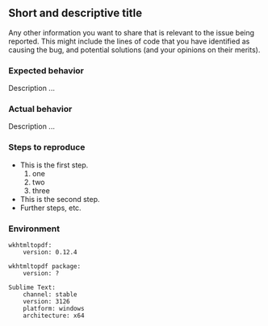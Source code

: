 ## Short and descriptive title

Any other information you want to share that is relevant to the issue being reported.
This might include the lines of code that you have identified as causing the bug,
and potential solutions (and your opinions on their merits).

### Expected behavior

Description ...

### Actual behavior

Description ...

### Steps to reproduce

* This is the first step.
  1. one
  2. two
  3. three
* This is the second step.
* Further steps, etc.

### Environment

```text
wkhtmltopdf:
    version: 0.12.4

wkhtmltopdf package:
    version: ?

Sublime Text:
    channel: stable
    version: 3126
    platform: windows
    architecture: x64
```
